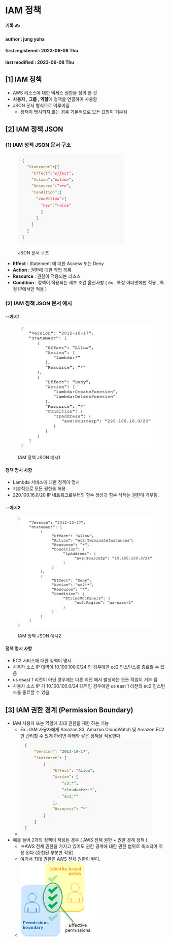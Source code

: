 # IAM 정책

**기록 ✍️**

#### author : jung yuha

#### first registered : 2023-06-08 Thu

#### last modified : 2023-06-08 Thu

## \[1] IAM 정책

* AWS 리소스에 대한 액세스 권한을 정의 한 것
* **사용자 , 그룹 , 역할**에 정책을 연결하여 사용함
* JSON 문서 형식으로 이루어짐
  * 정책이 명시되지 않는 경우 기본적으로 모든 요청이 거부됨

## \[2] IAM 정책 JSON

### (1) IAM 정책 JSON 문서 구조

<figure><img src="../../.gitbook/assets/image (34) (1) (1).png" alt=""><figcaption><p>JSON 문서 구조</p></figcaption></figure>

* **Effect** : Statement 에 대한 Access 또는 Deny
* **Action** : 권한에 대한 작업 목록
* **Resource** : 권한이 적용되는 리소스
* **Condition** : 정책이 적용되는 세부 조건 옵션사항 ( ex : 특정 이더넷에만 적용 , 특정 IP에서만 적용 )

### (2) IAM 정책 JSON 문서 예시

#### --예시1

<figure><img src="../../.gitbook/assets/image (4) (2) (1).png" alt=""><figcaption><p>IAM 정책 JSON 예시1</p></figcaption></figure>

#### 정책 명시 사항

* Lambda 서비스에 대한 정책이 명시
* 기본적으로 모든 권한을 허용
* 220.100.16.0/20 IP 네트워크로부터의 함수 생성과 함수 삭제는 권한이 거부됨.

#### --예시2

<figure><img src="../../.gitbook/assets/image (7) (2) (1).png" alt=""><figcaption><p>IAM 정책 JSON 예시2</p></figcaption></figure>

#### 정책 명시 사항

* EC2 서비스에 대한 정책이 명시
* 사용자 소스 IP 대역이 10.100.100.0/24 인 경우에만 ec2 인스턴스를 종료할 수 있음
* us esast 1 리전이 아닌 경우에는 다른 리전 에서 발생하는 모든 작업이 거부 됨
* 사용자 소스 IP 가 10.100.100.0/24 대역인 경우에만 us east 1 리전의 ec2 인스턴스를 종료할 수 있음

## \[3] IAM 권한 경계 (Permission Boundary)

* IAM 사용자 또는 역할에 최대 권한을 제한 하는 기능
  * Ex  :  IAM 사용자에게 Amazon S3, Amazon CloudWatch 및 Amazon EC2 만 관리할 수 있게 하려면 아래와 같은 정책을 적용한다.
  * ![](<../../.gitbook/assets/image (19) (1).png>)
* 예를 들어 2개의 정책이 적용된 경우 ( AWS 전체 권한 + 권한 경계 정책 )
  * \=>AWS 전체 권한을 가지고 있어도 권한 경계에 대한 권한 범위로 축소되어 적용 된다.(중첩된 부분만 적용)
  * 여기서 최대 권한은 AWS 전체 권한이 된다.
  * ![](<../../.gitbook/assets/image (27) (1) (2) (1).png>)

